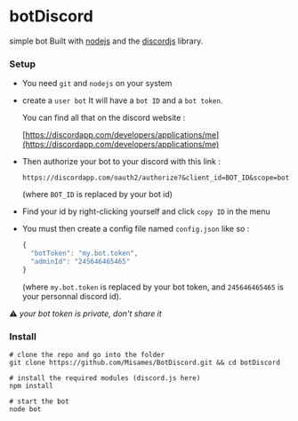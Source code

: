 # botDiscord
simple bot
Built with [nodejs](https://nodejs.org/en/) and the [discordjs](https://discord.js.org/#/) library.

### Setup
 - You need `git` and `nodejs` on your system
 - create a `user bot`
    It will have a `bot ID` and a `bot token`.

    You can find all that on the discord website :

    [https://discordapp.com/developers/applications/me](https://discordapp.com/developers/applications/me)


 - Then authorize your bot to your discord with this link :

    `https://discordapp.com/oauth2/authorize?&client_id=BOT_ID&scope=bot`

    (where `BOT_ID` is replaced by your bot id)

 - Find your id by right-clicking yourself and click `copy ID` in the menu

 - You must then create a config file named `config.json` like so :

    ```js
    {
      "botToken": "my.bot.token",
      "adminId": "245646465465"
    }
    ```
    (where `my.bot.token` is replaced by your bot token, and `245646465465` is your personnal discord id).

:warning: _your bot token is private, don't share it_


### Install
```shell
# clone the repo and go into the folder
git clone https://github.com/Misames/BotDiscord.git && cd botDiscord

# install the required modules (discord.js here)
npm install

# start the bot
node bot

```
